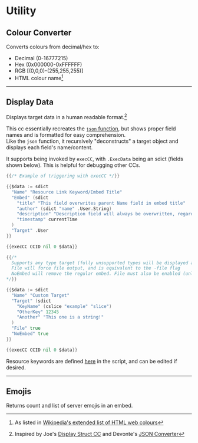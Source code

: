 # Utility

## Colour Converter

Converts colours from decimal/hex to:  
- Decimal (0-16777215)  
- Hex (0x000000-0xFFFFFF)  
- RGB [(0,0,0)-(255,255,255)]  
- HTML colour name[^1]  

---

## Display Data

Displays target data in a human readable format.[^2]  

This cc essentially recreates the [`json` function](https://docs.yagpdb.xyz/reference/templates/functions#type-conversion), but shows proper field names and is formatted for easy comprehension.  
Like the `json` function, it recursively "deconstructs" a target object and displays each field's name/content.  

It supports being invoked by `execCC`, with `.ExecData` being an sdict (fields shown below). This is helpful for debugging other CCs.  

```go
{{/* Example of triggering with execCC */}}  

{{$data := sdict
  "Name" "Resource Link Keyword/Embed Title"
  "Embed" (sdict
    "title" "This field overwrites parent Name field in embed title"
    "author" (sdict "name" .User.String)
    "description" "Description field will always be overwritten, regardless of if file is too large"
    "timestamp" currentTime
  )
  "Target" .User
}}

{{execCC CCID nil 0 $data}}
```
```go
{{/*
  Supports any type target (fully unsupported types will be displayed as JSON).
  File will force file output, and is equivalent to the -file flag
  NoEmbed will remove the regular embed. File must also be enabled (unless output is oversized).
*/}}

{{$data := sdict
  "Name" "Custom Target"
  "Target" (sdict
    "KeyName" (cslice "example" "slice")
    "OtherKey" 12345
    "Another" "This one is a string!"
  )
  "File" true
  "NoEmbed" true
}}

{{execCC CCID nil 0 $data}}
```

Resource keywords are defined [here](./displayData.gotmpl#L105) in the script, and can be edited if desired.  

---

## Emojis

Returns count and list of server emojis in an embed.  

[^1]: As listed in [Wikipedia's extended list of HTML web colours](https://en.wikipedia.org/wiki/Web_colors#Extended_colors)
[^2]: Inspired by Joe's [Display Struct CC](https://yagpdb-cc.github.io/utilities/display-struct) and Devonte's [JSON Converter](https://yagpdb-cc.github.io/utilities/json-converter)
